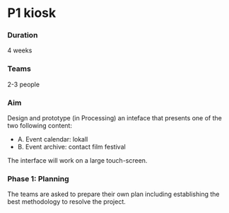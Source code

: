 # P1 kiosk

### Duration
4 weeks

### Teams
2-3 people

### Aim
Design and prototype (in Processing) an inteface that presents one of the two following content:
- A. Event calendar: lokall
- B. Event archive: contact film festival

The interface will work on a large touch-screen.

### Phase 1: Planning
The teams are asked to prepare their own plan including establishing the best methodology to resolve the project.

